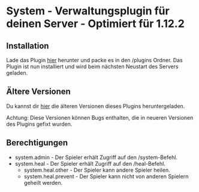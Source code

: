 # System - Verwaltungsplugin für deinen Server - Optimiert für 1.12.2

## Installation

Lade das Plugin [hier](https://raw.githubusercontent.com/derdeveloper/system/master/resources/System-1.0-SNAPSHOT.jar) herunter und packe es in den /plugins Ordner.
Das Plugin ist nun installiert und wird beim nächsten Neustart des Servers geladen.

## Ältere Versionen

Du kannst dir [hier](https://github.com/derdeveloper/system/blob/master/DOWNLOADS.md) die älteren Versionen dieses Plugins heruntergeladen.

Achtung: Diese Versionen können Bugs enthalten, die in neueren Versionen des Plugins gefixt wurden.

## Berechtigungen
* system.admin - Der Spieler erhält Zugriff auf den /system-Befehl.
* system.heal - Der Spieler erhält Zugriff auf den /heal-Befehl.
  - system.heal.other - Der Spieler kann andere Spieler heilen.
  - system.heal.prevent - Der Spieler kann nicht von anderen Spielern geheilt werden.
